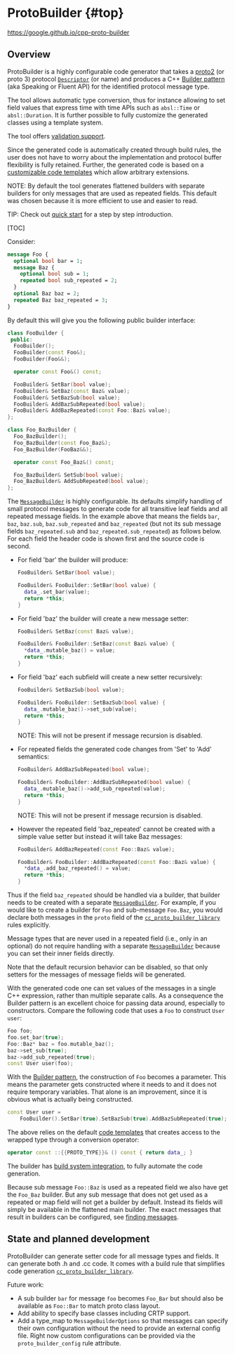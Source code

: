 # ProtoBuilder {#top}

https://google.github.io/cpp-proto-builder

<!--#include file="inc/index_oss.md" -->

## Overview

ProtoBuilder is a highly configurable code generator that takes a
[proto2](https://developers.google.com/protocol-buffers/docs/reference/proto2-spec) (or proto 3) protocol
[`Descriptor`](https://developers.google.com/protocol-buffers/docs/reference/cpp/google.protobuf.descriptor#Descriptor) (or name) and produces a
C++ [Builder pattern](http://en.wikipedia.org/wiki/Builder_pattern) (aka
Speaking or Fluent API) for the identified protocol message type.

The tool allows automatic type conversion, thus for instance allowing to set
field values that express time with time APIs such as `absl::Time` or
`absl::Duration`. It is further possible to fully customize the generated
classes using a template system.

The tool offers [validation support](validation.md).

Since the generated code is automatically created through build rules, the user
does not have to worry about the implementation and protocol buffer flexibility
is fully retained. Further, the generated code is based on a
[customizable code templates](templates.md) which allow arbitrary extensions.

NOTE: By default the tool generates flattened builders with separate builders
for only messages that are used as repeated fields. This default was chosen
because it is more efficient to use and easier to read.

TIP: Check out [quick start](quick_start.md) for a step by step introduction.

[TOC]

Consider:

```proto
message Foo {
  optional bool bar = 1;
  message Baz {
    optional bool sub = 1;
    repeated bool sub_repeated = 2;
  }
  optional Baz baz = 2;
  repeated Baz baz_repeated = 3;
}
```

By default this will give you the following public builder interface:

```c++
class FooBuilder {
 public:
  FooBuilder();
  FooBuilder(const Foo&);
  FooBuilder(Foo&&);

  operator const Foo&() const;

  FooBuilder& SetBar(bool value);
  FooBuilder& SetBaz(const Baz& value);
  FooBuilder& SetBazSub(bool value);
  FooBuilder& AddBazSubRepeated(bool value);
  FooBuilder& AddBazRepeated(const Foo::Baz& value);
};

class Foo_BazBuilder {
  Foo_BazBuilder();
  Foo_BazBuilder(const Foo_Baz&);
  Foo_BazBuilder(FooBaz&&);

  operator const Foo_Baz&() const;

  Foo_BazBuilder& SetSub(bool value);
  Foo_BazBuilder& AddSubRepeated(bool value);
};
```

The [`MessageBuilder`](#MessageBuilder) is highly configurable. Its defaults
simplify handling of small protocol messages to generate code for all transitive
leaf fields and all repeated message fields. In the example above that means the
fields `bar`, `baz`, `baz.sub`, `baz.sub_repeated` and `baz_repeated` (but not
its sub message fields `baz_repeated.sub` and `baz_repeated.sub_repeated`) as
follows below. For each field the header code is shown first and the source code
is second.

*   For field 'bar' the builder will produce:

    ```c++
    FooBuilder& SetBar(bool value);
    ```

    ```c++
    FooBuilder& FooBuilder::SetBar(bool value) {
      data_.set_bar(value);
      return *this;
    }
    ```

*   For field 'baz' the builder will create a new message setter:

    ```c++
    FooBuilder& SetBaz(const Baz& value);
    ```

    ```c++
    FooBuilder& FooBuilder::SetBaz(const Baz& value) {
      *data_.mutable_baz() = value;
      return *this;
    }
    ```

*   For field 'baz' each subfield will create a new setter recursively:

    ```c++
    FooBuilder& SetBazSub(bool value);
    ```

    ```c++
    FooBuilder& FooBuilder::SetBazSub(bool value) {
      data_.mutable_baz()->set_sub(value);
      return *this;
    }
    ```

    NOTE: This will not be present if message recursion is disabled.

*   For repeated fields the generated code changes from 'Set' to 'Add'
    semantics:

    ```c++
    FooBuilder& AddBazSubRepeated(bool value);
    ```

    ```c++
    FooBuilder& FooBuilder::AddBazSubRepeated(bool value) {
      data_.mutable_baz()->add_sub_repeated(value);
      return *this;
    }
    ```

    NOTE: This will not be present if message recursion is disabled.

*   However the repeated field 'baz_repeated' cannot be created with a simple
    value setter but instead it will take Baz messages:

    ```c++
    FooBuilder& AddBazRepeated(const Foo::Baz& value);
    ```

    ```c++
    FooBuilder& FooBuilder::AddBazRepeated(const Foo::Baz& value) {
      *data_.add_baz_repeated() = value;
      return *this;
    }
    ```

Thus if the field `baz_repeated` should be handled via a builder, that builder
needs to be created with a separate [`MessageBuilder`](#MessageBuilder). For
example, if you would like to create a builder for `Foo` and sub-message
`Foo.Baz`, you would declare both messages in the `proto` field of the
[`cc_proto_builder_library`](#cc_proto_builder_library) rules explicitly.

Message types that are never used in a repeated field (i.e., only in an
optional) do not require handling with a separate
[`MessageBuilder`](#MessageBuilder) because you can set their inner fields
directly.

Note that the default recursion behavior can be disabled, so that only setters
for the messages of message fields will be generated.

With the generated code one can set values of the messages in a single C++
expression, rather than multiple separate calls. As a consequence the Builder
pattern is an excellent choice for passing data around, especially to
constructors. Compare the following code that uses a `Foo` to construct `User
user`:

```c++
Foo foo;
foo.set_bar(true);
Foo::Baz* baz = foo.mutable_baz();
baz->set_sub(true);
baz->add_sub_repeated(true);
const User user(foo);
```

With the [Builder pattern](http://en.wikipedia.org/wiki/Builder_pattern), the
construction of `Foo` becomes a parameter. This means the parameter gets
constructed where it needs to and it does not require temporary variables. That
alone is an improvement, since it is obvious what is actually being constructed.

```c++
const User user =
    FooBuilder().SetBar(true).SetBazSub(true).AddBazSubRepeated(true);
```

The above relies on the default [code templates](templates.md) that creates
access to the wrapped type through a conversion operator:

```c++
operator const ::{{PROTO_TYPE}}& () const { return data_; }
```

The builder has [build system integration](usage.md#cc_proto_builder_library),
to fully automate the code generation.

Because sub message `Foo::Baz` is used as a repeated field we also have get the
`Foo_Baz` builder. But any sub message that does not get used as a repeated or
map field will not get a builder by default. Instead its fields will simply be
available in the flattened main builder. The exact messages that result in
builders can be configured, see [finding messages](usage.md#finding_messages).

## State and planned development

ProtoBuilder can generate setter code for all message types and fields. It can
generate both .h and .cc code. It comes with a build rule that simplifies code
generation [`cc_proto_builder_library`](usage.md#cc_proto_builder_library).

Future work:

*   A sub builder `bar` for message `foo` becomes `Foo_Bar` but should also be
    available as `Foo::Bar` to match proto class layout.
*   Add ability to specify base classes including CRTP support.
*   Add a type_map to `MessageBuilderOptions` so that messages can specify their
    own configuration without the need to provide an external config file. Right
    now custom configurations can be provided via the `proto_builder_config`
    rule attribute.
